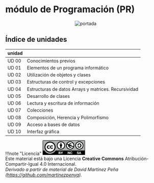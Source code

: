 # módulo de Programación (PR)

<div style="text-align:center;">
    <img src="../../img/cover_pr_main.png" alt="portada" style="max-width:100%;" />
</div>

## Índice de unidades

| unidad |                                                      |
| ------ | ---------------------------------------------------- |
| UD 00  | Conocimientos previos                                |
| UD 01  | Elementos de un programa informático                 |
| UD 02  | Utilización de objetos y clases                      |
| UD 03  | Estructuras de control y excepciones                 |
| UD 04  | Estructuras de datos Arrays y matrices. Recursividad |
| UD 05  | Desarrollo de clases                                 |
| UD 06  | Lectura y escritura de información                   |
| UD 07  | Colecciones                                          |
| UD 08  | Composición, Herencia y Polimorfismo                 |
| UD 09  | Acceso a bases de datos                              |
| UD 10  | Interfaz gráfica                                     |



!!!note "Licencia"
	<img src="./img/cc.png" alt="portada" style="zoom:35%;"  style="float: left;" /><br />
	Este material está bajo una Licencia **Creative Commons** Atribución-Compartir-Igual 4.0 Internacional.<br />
	*Derivado a partir de material de David Martínez Peña (https://github.com/martinezpenya).*

